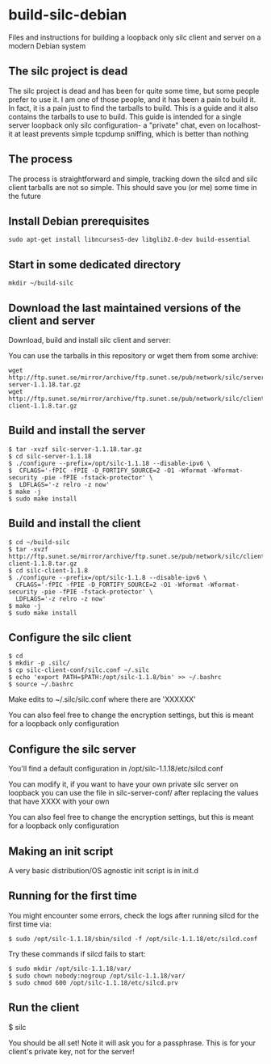 # build-silc-debian
Files and instructions for building a loopback only silc client and server on a modern Debian system

## The silc project is dead

The silc project is dead and has been for quite some time, but some people prefer to use it. I am one of those people, and it has been a pain to build it. In fact, it is a pain just to find the tarballs to build. This is a guide and it also contains the tarballs to use to build. This guide is intended for a single server loopback only silc configuration- a "private" chat, even on localhost- it at least prevents simple tcpdump sniffing, which is better than nothing

## The process

The process is straightforward and simple, tracking down the silcd and silc client tarballs are not so simple. This should save you (or me) some time in the future

## Install Debian prerequisites

```
sudo apt-get install libncurses5-dev libglib2.0-dev build-essential
```

## Start in some dedicated directory

```
mkdir ~/build-silc
```


## Download the last maintained versions of the client and server

Download, build and install silc client and server:

You can use the tarballs in this repository or wget them from some archive:

```
wget http://ftp.sunet.se/mirror/archive/ftp.sunet.se/pub/network/silc/server/sources/silc-server-1.1.18.tar.gz
wget http://ftp.sunet.se/mirror/archive/ftp.sunet.se/pub/network/silc/client/sources/silc-client-1.1.8.tar.gz
```

## Build and install the server

```
$ tar -xvzf silc-server-1.1.18.tar.gz
$ cd silc-server-1.1.18
$ ./configure --prefix=/opt/silc-1.1.18 --disable-ipv6 \
$  CFLAGS='-fPIC -fPIE -D_FORTIFY_SOURCE=2 -O1 -Wformat -Wformat-security -pie -fPIE -fstack-protector' \
$  LDFLAGS='-z relro -z now'
$ make -j
$ sudo make install
```

## Build and install the client

```
$ cd ~/build-silc
$ tar -xvzf http://ftp.sunet.se/mirror/archive/ftp.sunet.se/pub/network/silc/client/sources/silc-client-1.1.8.tar.gz
$ cd silc-client-1.1.8
$ ./configure --prefix=/opt/silc-1.1.8 --disable-ipv6 \
  CFLAGS='-fPIC -fPIE -D_FORTIFY_SOURCE=2 -O1 -Wformat -Wformat-security -pie -fPIE -fstack-protector' \
  LDFLAGS='-z relro -z now'
$ make -j
$ sudo make install
```

## Configure the silc client

```
$ cd
$ mkdir -p .silc/
$ cp silc-client-conf/silc.conf ~/.silc
$ echo 'export PATH=$PATH:/opt/silc-1.1.8/bin' >> ~/.bashrc
$ source ~/.bashrc
```

Make edits to ~/.silc/silc.conf where there are 'XXXXXX'

You can also feel free to change the encryption settings, but this is meant for a loopback only configuration

## Configure the silc server

You'll find a default configuration in /opt/silc-1.1.18/etc/silcd.conf

You can modify it, if you want to have your own private silc server on loopback you can use the file in silc-server-conf/ after replacing the values that have XXXX with your own

You can also feel free to change the encryption settings, but this is meant for a loopback only configuration

## Making an init script

A very basic distribution/OS agnostic init script is in init.d

## Running for the first time

You might encounter some errors, check the logs after running silcd for the first time via:

```
$ sudo /opt/silc-1.1.18/sbin/silcd -f /opt/silc-1.1.18/etc/silcd.conf
```

Try these commands if silcd fails to start:

```
$ sudo mkdir /opt/silc-1.1.18/var/
$ sudo chown nobody:nogroup /opt/silc-1.1.18/var/
$ sudo chmod 600 /opt/silc-1.1.18/etc/silcd.prv
```

## Run the client

$ silc

You should be all set! Note it will ask you for a passphrase. This is for your client's private key, not for the server!
